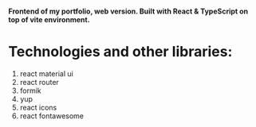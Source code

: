 #### Frontend of my portfolio, web version. Built with React & TypeScript on top of vite environment.
# Technologies and other libraries:
1. react material ui
2. react router
3. formik
4. yup
5. react icons
6. react fontawesome